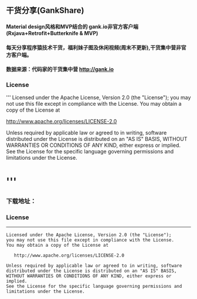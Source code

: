 

## 干货分享(GankShare)

#### Material design风格和MVP结合的 gank.io非官方客户端(Rxjava+Retrofit+Butterknife & MVP)
#### 每天分享程序猿技术干货，福利妹子图及休闲视频(周末不更新),干货集中营非官方客户端。
#### 数据来源：代码家的干货集中营 http://gank.io 



### License
'''
Licensed under the Apache License, Version 2.0 (the "License");
you may not use this file except in compliance with the License.
You may obtain a copy of the License at

   http://www.apache.org/licenses/LICENSE-2.0

Unless required by applicable law or agreed to in writing, software
distributed under the License is distributed on an "AS IS" BASIS,
WITHOUT WARRANTIES OR CONDITIONS OF ANY KIND, either express or implied.
See the License for the specific language governing permissions and
limitations under the License.

'''
=======
### 下载地址：

### License
-------

    Licensed under the Apache License, Version 2.0 (the "License");
    you may not use this file except in compliance with the License.
    You may obtain a copy of the License at

       http://www.apache.org/licenses/LICENSE-2.0

    Unless required by applicable law or agreed to in writing, software
    distributed under the License is distributed on an "AS IS" BASIS,
    WITHOUT WARRANTIES OR CONDITIONS OF ANY KIND, either express or implied.
    See the License for the specific language governing permissions and
    limitations under the License.

